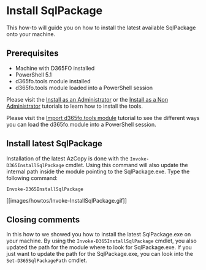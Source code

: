 ﻿# **Install SqlPackage**

This how-to will guide you on how to install the latest available SqlPackage onto your machine.

## **Prerequisites**
* Machine with D365FO installed
* PowerShell 5.1
* d365fo.tools module installed
* d365fo.tools module loaded into a PowerShell session

Please visit the [Install as an Administrator](https://github.com/d365collaborative/d365fo.tools/wiki/Tutorial-First-Time-Install-Administrator) or the [Install as a Non Administrator](https://github.com/d365collaborative/d365fo.tools/wiki/Tutorial-First-Time-Install-Non-Administrator) tutorials to learn how to install the tools.

Please visit the [Import d365fo.tools module](https://github.com/d365collaborative/d365fo.tools/wiki/Tutorial-Import-Module) tutorial to see the different ways you can load the d365fo.module into a PowerShell session.

## **Install latest SqlPackage**
Installation of the latest AzCopy is done with the `Invoke-D365InstallSqlPackage` cmdlet. Using this command will also update the internal path inside the module pointing to the SqlPackage.exe. Type the following command:

```
Invoke-D365InstallSqlPackage
```

[[images/howtos/Invoke-InstallSqlPackage.gif]]

## **Closing comments**
In this how to we showed you how to install the latest SqlPackage.exe on your machine. By using the `Invoke-D365InstallSqlPackage` cmdlet, you also updated the path for the module where to look for SqlPackage.exe. If you just want to update the path for the SqlPackage.exe, you can look into the `Set-D365SqlPackagePath` cmdlet.